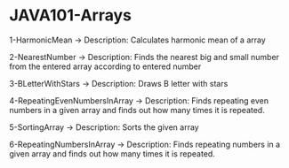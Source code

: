 # JAVA101-Arrays

1-HarmonicMean -> Description: Calculates harmonic mean of a array

2-NearestNumber -> Description: Finds the nearest big and small number from the entered array according to entered number

3-BLetterWithStars -> Description: Draws B letter with stars

4-RepeatingEvenNumbersInArray -> Description: Finds repeating even numbers in a given array and finds out how many times it is repeated.

5-SortingArray -> Description: Sorts the given array

6-RepeatingNumbersInArray -> Description: Finds repeating numbers in a given array and finds out how many times it is repeated.
